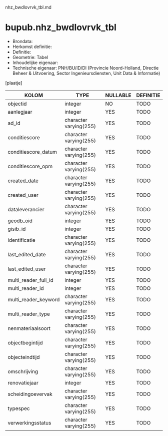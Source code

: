 nhz_bwdlovrvk_tbl.md

# bupub.nhz_bwdlovrvk_tbl


* Brondata: 
* Herkomst definitie: 
* Definitie: 
* Geometrie: Tabel
* Inhoudelijke eigenaar: 
* Technische eigenaar: PNH/BU/ID/DI (Provincie Noord-Holland, Directie Beheer & Uitvoering, Sector Ingenieursdiensten, Unit Data & Informatie)

[plaatje]


|KOLOM                            |TYPE                       |NULLABLE|DEFINITIE|
|------                           |----                       |-----   |-----    |
|objectid                         |integer                    |NO      |TODO|
|aanlegjaar                       |integer                    |YES     |TODO|
|ad_id                            |character varying(255)     |YES     |TODO|
|conditiescore                    |character varying(255)     |YES     |TODO|
|conditiescore_datum              |character varying(255)     |YES     |TODO|
|conditiescore_opm                |character varying(255)     |YES     |TODO|
|created_date                     |character varying(255)     |YES     |TODO|
|created_user                     |character varying(255)     |YES     |TODO|
|dataleverancier                  |character varying(255)     |YES     |TODO|
|geodb_oid                        |integer                    |YES     |TODO|
|gisib_id                         |integer                    |YES     |TODO|
|identificatie                    |character varying(255)     |YES     |TODO|
|last_edited_date                 |character varying(255)     |YES     |TODO|
|last_edited_user                 |character varying(255)     |YES     |TODO|
|multi_reader_full_id             |integer                    |YES     |TODO|
|multi_reader_id                  |integer                    |YES     |TODO|
|multi_reader_keyword             |character varying(255)     |YES     |TODO|
|multi_reader_type                |character varying(255)     |YES     |TODO|
|nenmateriaalsoort                |character varying(255)     |YES     |TODO|
|objectbegintijd                  |character varying(255)     |YES     |TODO|
|objecteindtijd                   |character varying(255)     |YES     |TODO|
|omschrijving                     |character varying(255)     |YES     |TODO|
|renovatiejaar                    |integer                    |YES     |TODO|
|scheidingoevervak                |character varying(255)     |YES     |TODO|
|typespec                         |character varying(255)     |YES     |TODO|
|verwerkingsstatus                |character varying(255)     |YES     |TODO|
